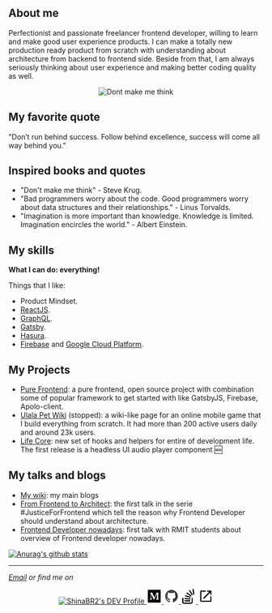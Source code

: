 ## About me

Perfectionist and passionate freelancer frontend developer, willing to learn and make good user experience products. I can make a totally new production ready product from scratch with understanding about architecture from backend to frontend side. Beside from that, I am always seriously thinking about user experience and making better coding quality as well.

<p align="center">
<img src="https://res.cloudinary.com/shinabr2/image/upload/v1596200768/profile/sharer-min.png" alt="Dont make me think" />
</p>

## My favorite quote

"Don’t run behind success. Follow behind excellence, success will come all way behind you."

## Inspired books and quotes

- "Don't make me think" - Steve Krug.
- "Bad programmers worry about the code. Good programmers worry about data structures and their relationships." - Linus Torvalds.
- "Imagination is more important than knowledge. Knowledge is limited. Imagination encircles the world." - Albert Einstein.

## My skills

**What I can do: everything!**

Things that I like:
- Product Mindset.
- [ReactJS](https://reactjs.org/).
- [GraphQL](https://graphql.org/).
- [Gatsby](https://www.gatsbyjs.org/).
- [Hasura](https://hasura.io/).
- [Firebase](https://firebase.google.com/) and [Google Cloud Platform](https://cloud.google.com/).

## My Projects

- [Pure Frontend](https://github.com/shinaBR2/pure-frontend): a pure frontend, open source project with combination some of popular framework to get started with like GatsbyJS, Firebase, Apolo-client.
- [Ulala Pet Wiki](https://shinabr2.com/ulala/) (stopped): a wiki-like page for an online mobile game that I build everything from scratch. It had more than 200 active users daily and around 23k users.
- [Life Core](https://www.npmjs.com/package/@shinabr2/life-core): new set of hooks and helpers for entire of development life. The first release is a headless UI audio player component 🆕

## My talks and blogs

- [My wiki](https://github.com/shinaBR2/ShinaBR2/wiki): my main blogs
- [From Frontend to Architect](https://github.com/shinaBR2/justiceforfrontend): the first talk in the serie #JusticeForFrontend which tell the reason why Frontend Developer should understand about architecture.
- [Frontend Developer nowadays](https://docs.google.com/presentation/d/1poug18RJ8znFIiku65sqs4vn9i-JuA7pDW7Tqe7rmbU/edit?usp=sharing): first talk with RMIT students about overview of Frontend developer nowadays.


[![Anurag's github stats](https://github-readme-stats.vercel.app/api?username=shinabr2)](https://github.com/anuraghazra/github-readme-stats)
<hr>
<i><a href="mailto:ShinaBR2@gmail.com">Email</a> or find me on</i>
<p align="center">
  <a href="https://dev.to/shinabr2" target="_blank" rel="noopener me">
    <img src="https://d2fltix0v2e0sb.cloudfront.net/dev-badge.svg" alt="ShinaBR2's DEV Profile" height="30" width="30">
  </a>
  <a href="https://medium.com/@shinabr2" target="_blank" rel="noopener me">
    <img src="https://github.com/shinaBR2/ShinaBR2/blob/master/medium.svg" alt="ShinaBR2's Medium Profile" height="30" width="30">
  </a>
  <a href="https://dev.to/shinabr2" target="_blank" rel="noopener me">
    <img src="https://github.com/shinaBR2/ShinaBR2/blob/master/github.svg" alt="ShinaBR2's Github Profile" height="30" width="30">
  </a>
  <a href="https://stackoverflow.com/users/8270395/shinabr2" target="_blank" rel="noopener me">
    <img src="https://github.com/shinaBR2/ShinaBR2/blob/master/stack-overflow.svg" alt="ShinaBR2's StackOverflow Profile" height="30" width="30">
  </a>
  <a href="https://shinabr2.com/" target="_blank" rel="noopener me">
    <img src="https://github.com/shinaBR2/ShinaBR2/blob/master/external-link.svg" alt="ShinaBR2's Home Page" height="30" width="30">
  </a>
</p>
